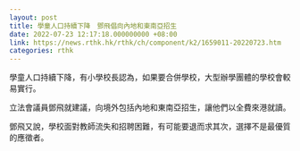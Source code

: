 ```yaml
---
layout: post
title: 學童人口持續下降　鄧飛倡向內地和東南亞招生
date: 2022-07-23 12:17:18.000000000 +08:00
link: https://news.rthk.hk/rthk/ch/component/k2/1659011-20220723.htm
categories: rthk
---
```


學童人口持續下降，有小學校長認為，如果要合併學校，大型辦學團體的學校會較易實行。

立法會議員鄧飛就建議，向境外包括內地和東南亞招生，讓他們以全費來港就讀。

鄧飛又說，學校面對教師流失和招聘困難，有可能要退而求其次，選擇不是最優質的應徵者。
